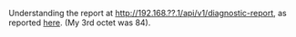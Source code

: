 Understanding the report at http://192.168.??.1/api/v1/diagnostic-report,
as reported [here](https://www.reddit.com/r/GoogleWiFi/comments/8sv3e4/adding_googles_ipv6_addresses_seems_to_help_with/). (My 3rd octet was 84).
